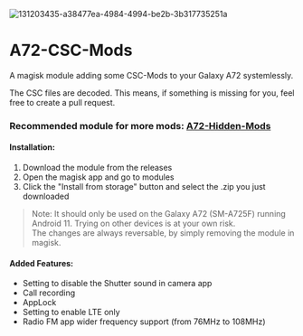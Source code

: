 ![131203435-a38477ea-4984-4994-be2b-3b317735251a](https://user-images.githubusercontent.com/35925402/131204226-8b6693a8-87f3-413f-9604-f64b32c4fc2f.png)
# A72-CSC-Mods
A magisk module adding some CSC-Mods to your Galaxy A72 systemlessly.

The CSC files are decoded. This means, if something is missing for you, feel free to create a pull request.

### Recommended module for more mods: [A72-Hidden-Mods](https://github.com/UltraHQ/A72-Hidden-Mods)

#### Installation:
1. Download the module from the releases
2. Open the magisk app and go to modules
3. Click the "Install from storage" button and select the .zip you just downloaded 

> Note: It should only be used on the Galaxy A72 (SM-A725F) running Android 11. Trying on other devices is at your own risk.<br/>The changes are always reversable, by simply removing the module in magisk.

#### Added Features:
- Setting to disable the Shutter sound in camera app
- Call recording
- AppLock
- Setting to enable LTE only
- Radio FM app wider frequency support (from 76MHz to 108MHz)
